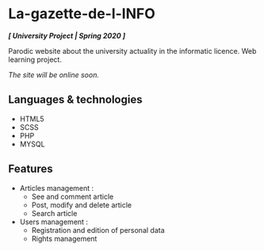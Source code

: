 # La-gazette-de-l-INFO
***[ University Project | Spring 2020 ]***

Parodic website about the university actuality in the informatic licence. Web learning project.

*The site will be online soon.*

## Languages & technologies
- HTML5
- SCSS 
- PHP
- MYSQL

## Features 
- Articles management : 
  - See and comment article
  - Post, modify and delete article
  - Search article
- Users management : 
  - Registration and edition of personal data
  - Rights management
